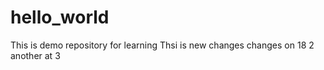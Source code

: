 # hello_world
This is demo repository for learning
Thsi is new changes
changes on 18 2
another at 3

